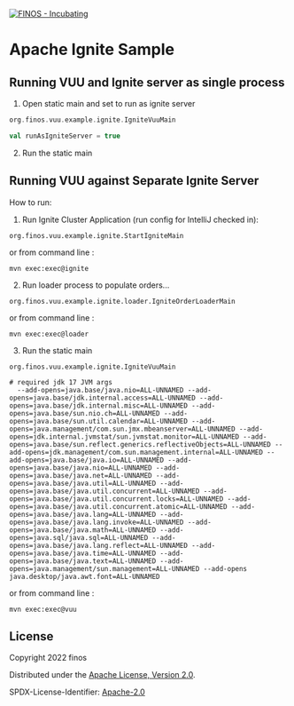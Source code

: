 [![FINOS - Incubating](https://cdn.jsdelivr.net/gh/finos/contrib-toolbox@master/images/badge-incubating.svg)](https://community.finos.org/docs/governance/Software-Projects/stages/incubating)

# Apache Ignite Sample

## Running VUU and Ignite server as single process
1. Open static main and set to run as ignite server
```scala
org.finos.vuu.example.ignite.IgniteVuuMain

val runAsIgniteServer = true

```
2. Run the static main

## Running VUU against Separate Ignite Server

How to run: 

1. Run Ignite Cluster Application (run config for IntelliJ checked in): 

```
org.finos.vuu.example.ignite.StartIgniteMain
```
or from command line : 
```shell
mvn exec:exec@ignite
```

2. Run loader process to populate orders...

```
org.finos.vuu.example.ignite.loader.IgniteOrderLoaderMain
```
or from command line :
```shell
mvn exec:exec@loader
```

3. Run the static main

```
org.finos.vuu.example.ignite.IgniteVuuMain

# required jdk 17 JVM args
  --add-opens=java.base/java.nio=ALL-UNNAMED --add-opens=java.base/jdk.internal.access=ALL-UNNAMED --add-opens=java.base/jdk.internal.misc=ALL-UNNAMED --add-opens=java.base/sun.nio.ch=ALL-UNNAMED --add-opens=java.base/sun.util.calendar=ALL-UNNAMED --add-opens=java.management/com.sun.jmx.mbeanserver=ALL-UNNAMED --add-opens=jdk.internal.jvmstat/sun.jvmstat.monitor=ALL-UNNAMED --add-opens=java.base/sun.reflect.generics.reflectiveObjects=ALL-UNNAMED --add-opens=jdk.management/com.sun.management.internal=ALL-UNNAMED --add-opens=java.base/java.io=ALL-UNNAMED --add-opens=java.base/java.nio=ALL-UNNAMED --add-opens=java.base/java.net=ALL-UNNAMED --add-opens=java.base/java.util=ALL-UNNAMED --add-opens=java.base/java.util.concurrent=ALL-UNNAMED --add-opens=java.base/java.util.concurrent.locks=ALL-UNNAMED --add-opens=java.base/java.util.concurrent.atomic=ALL-UNNAMED --add-opens=java.base/java.lang=ALL-UNNAMED --add-opens=java.base/java.lang.invoke=ALL-UNNAMED --add-opens=java.base/java.math=ALL-UNNAMED --add-opens=java.sql/java.sql=ALL-UNNAMED --add-opens=java.base/java.lang.reflect=ALL-UNNAMED --add-opens=java.base/java.time=ALL-UNNAMED --add-opens=java.base/java.text=ALL-UNNAMED --add-opens=java.management/sun.management=ALL-UNNAMED --add-opens java.desktop/java.awt.font=ALL-UNNAMED
```
or from command line :
```shell
mvn exec:exec@vuu
```

## License

Copyright 2022 finos

Distributed under the [Apache License, Version 2.0](http://www.apache.org/licenses/LICENSE-2.0).

SPDX-License-Identifier: [Apache-2.0](https://spdx.org/licenses/Apache-2.0)
